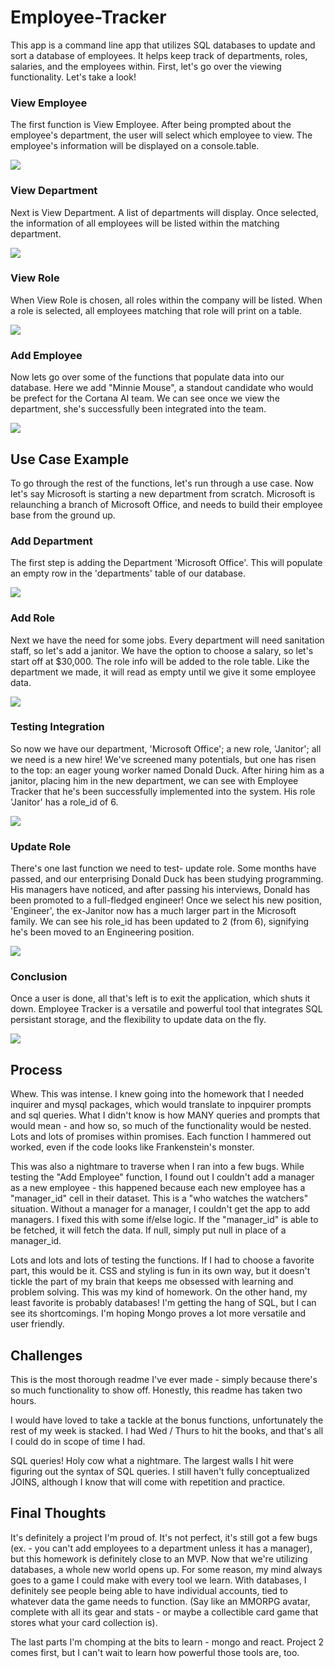# Employee-Tracker

This app is a command line app that utilizes SQL databases to update and sort a database of employees. It helps keep track of departments, roles, salaries, and the employees within. First, let's go over the viewing functionality. Let's take a look!

### View Employee
The first function is View Employee. After being prompted about the employee's department, the user will select which employee to view. The employee's information will be displayed on a console.table.

![](assets/viewemp.gif)



### View Department
Next is View Department. A list of departments will display. Once selected, the information of all employees will be listed within the matching department.

![](assets/viewdept.gif)



### View Role
When View Role is chosen, all roles within the company will be listed. When a role is selected, all employees matching that role will print on a table.

![](assets/viewrole.gif)



### Add Employee
Now lets go over some of the functions that populate data into our database. Here we add "Minnie Mouse", a standout candidate who would be prefect for the Cortana AI team. We can see once we view the department, she's successfully been integrated into the team.

![](assets/addemp.gif)



## Use Case Example
To go through the rest of the functions, let's run through a use case. Now let's say Microsoft is starting a new department from scratch. Microsoft is relaunching a branch of Microsoft Office, and needs to build their employee base from the ground up.

### Add Department
The first step is adding the Department 'Microsoft Office'. This will populate an empty row in the 'departments' table of our database.

![](assets/adddept.gif)



### Add Role
Next we have the need for some jobs. Every department will need sanitation staff, so let's add a janitor. We have the option to choose a salary, so let's start off at $30,000. The role info will be added to the role table. Like the department we made, it will read as empty until we give it some employee data.

![](assets/addrole.gif)



### Testing Integration
So now we have our department, 'Microsoft Office'; a new role, 'Janitor'; all we need is a new hire! We've screened many potentials, but one has risen to the top: an eager young worker named Donald Duck. After hiring him as a janitor, placing him in the new department, we can see with Employee Tracker that he's been successfully implemented into the system. His role 'Janitor' has a role_id of 6.

![](assets/testall.gif)



### Update Role
There's one last function we need to test- update role. Some months have passed, and our enterprising Donald Duck has been studying programming. His managers have noticed, and after passing his interviews, Donald has been promoted to a full-fledged engineer! Once we select his new position, 'Engineer', the ex-Janitor now has a much larger part in the Microsoft family. We can see his role_id has been updated to 2 (from 6), signifying he's been moved to an Engineering position. 

![](assets/updaterole.gif)



### Conclusion
Once a user is done, all that's left is to exit the application, which shuts it down. Employee Tracker is a versatile and powerful tool that integrates SQL persistant storage, and the flexibility to update data on the fly. 

![](assets/exit.gif)


## Process
Whew. This was intense. I knew going into the homework that I needed inquirer and mysql packages, which would translate to inpquirer prompts and sql queries. What I didn't know is how MANY queries and prompts that would mean - and how so, so much of the functionality would be nested. Lots and lots of promises within promises. Each function I hammered out worked, even if the code looks like Frankenstein's monster. 

This was also a nightmare to traverse when I ran into a few bugs. While testing the "Add Employee" function, I found out I couldn't add a manager as a new employee - this happened because each new employee has a "manager_id" cell in their dataset. This is a "who watches the watchers" situation. Without a manager for a manager, I couldn't get the app to add managers. I fixed this with some if/else logic. If the "manager_id" is able to be fetched, it will fetch the data. If null, simply put null in place of a manager_id.

Lots and lots and lots of testing the functions. If I had to choose a favorite part, this would be it. CSS and styling is fun in its own way, but it doesn't tickle the part of my brain that keeps me obsessed with learning and problem solving. This was my kind of homework. On the other hand, my least favorite is probably databases! I'm getting the hang of SQL, but I can see its shortcomings. I'm hoping Mongo proves a lot more versatile and user friendly.



## Challenges
This is the most thorough readme I've ever made - simply because there's so much functionality to show off. Honestly, this readme has taken two hours. 

I would have loved to take a tackle at the bonus functions, unfortunately the rest of my week is stacked. I had Wed / Thurs to hit the books, and that's all I could do in scope of time I had.

SQL queries! Holy cow what a nightmare. The largest walls I hit were figuring out the syntax of SQL queries. I still haven't fully conceptualized JOINS, although I know that will come with repetition and practice. 



## Final Thoughts
It's definitely a project I'm proud of. It's not perfect, it's still got a few bugs (ex. - you can't add employees to a department unless it has a manager), but this homework is definitely close to an MVP. Now that we're utilizing databases, a whole new world opens up. For some reason, my mind always goes to a game I could make with every tool we learn. With databases, I definitely see people being able to have individual accounts, tied to whatever data the game needs to function. (Say like an MMORPG avatar, complete with all its gear and stats - or maybe a collectible card game that stores what your card collection is). 

The last parts I'm chomping at the bits to learn - mongo and react. Project 2 comes first, but I can't wait to learn how powerful those tools are, too.
